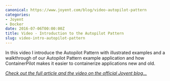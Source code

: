 ```yaml
---
canonical: https://www.joyent.com/blog/video-autopilot-pattern
categories:
- Joyent
- Docker
date: 2016-07-06T00:00:00Z
title: Video - Introduction to the Autopilot Pattern
slug: video-intro-autopilot-pattern
---
```


In this video I introduce the Autopilot Pattern with illustrated examples and a walkthrough of our Autopilot Pattern example application and how ContainerPilot makes it easier to containerize applications new and old.

*[Check out the full article and the video on the official Joyent blog...](https://www.joyent.com/blog/video-autopilot-pattern)*
